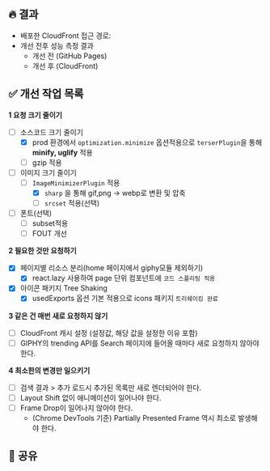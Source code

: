 ## 🔥 결과

<!-- 개선 목표에 있는 측정 항목들에 대해 개선 작업 전/후의 성능 측정 결과를 적어주세요. -->

- 배포한 CloudFront 접근 경로:
- 개선 전후 성능 측정 결과
  - 개선 전 (GitHub Pages)
  - 개선 후 (CloudFront)

## ✅ 개선 작업 목록

<!-- 각 요구사항을 위해 어떤 개선 작업을 진행했는지 적어주세요
코드 변경사항으로 확인하기 어려운 CloudFront 설정 사항 등은 리뷰어가 확인할 수 있게 스크린샷이나 적용한 항목들을 적어주면 좋겠지요? 🙂
-->

**1 요청 크기 줄이기**

- [ ] 소스코드 크기 줄이기
  - [x] prod 환경에서 `optimization.minimize` 옵션적용으로 `terserPlugin`을 통해 **minify, uglify** 적용
  - [ ] gzip 적용
- [ ] 이미지 크기 줄이기
  - [ ] `ImageMinimizerPlugin` 적용
    - [x] `sharp` 을 통해 gif,png -> webp로 변환 및 압축
    - [ ] `srcset` 적용(선택)
- [ ] 폰트(선택)
  - [ ] subset적용
  - [ ] FOUT 개선

**2 필요한 것만 요청하기**

- [x] 페이지별 리소스 분리(home 페이지에서 giphy모듈 제외하기)
  - [x] react.lazy 사용하여 page 단위 컴포넌트에 `코드 스플리팅 적용`
- [x] 아이콘 패키지 Tree Shaking
  - [x] usedExports 옵션 기본 적용으로 icons 패키지 `트리쉐이킹 완료`

**3 같은 건 매번 새로 요청하지 않기**

- [ ] CloudFront 캐시 설정 (설정값, 해당 값을 설정한 이유 포함)
- [ ] GIPHY의 trending API를 Search 페이지에 들어올 때마다 새로 요청하지 않아야 한다.

**4 최소한의 변경만 일으키기**

- [ ] 검색 결과 > 추가 로드시 추가된 목록만 새로 렌더되어야 한다.
- [ ] Layout Shift 없이 애니메이션이 일어나야 한다.
- [ ] Frame Drop이 일어나지 않아야 한다.
  - (Chrome DevTools 기준) Partially Presented Frame 역시 최소로 발생해야 한다.

## 🧐 공유

<!-- 작업하면서 든 생각, 질문, 새롭게 학습하거나 시도해본 내용 등등 공유할 사항이 있다면 자유롭게 적어주세요 -->
